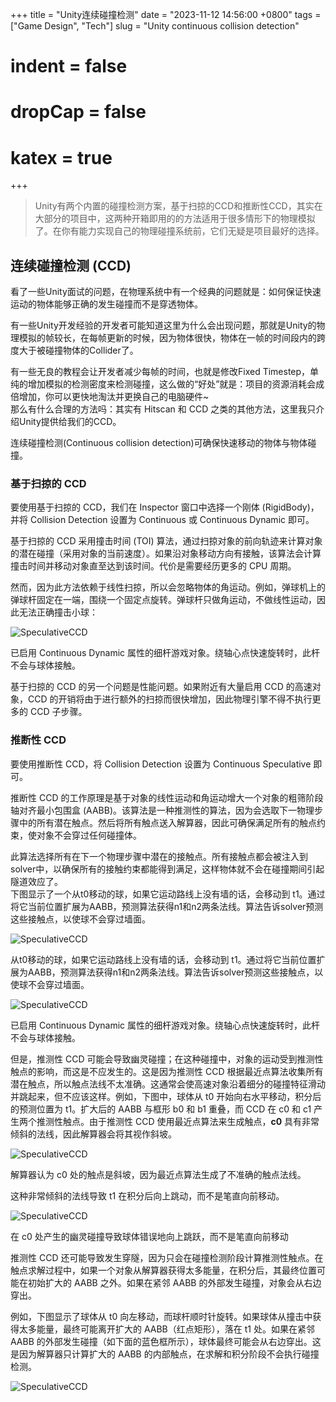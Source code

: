 +++
title = "Unity连续碰撞检测"
date = "2023-11-12 14:56:00 +0800"
tags = ["Game Design", "Tech"]
slug = "Unity continuous collision detection"
# indent = false
# dropCap = false
# katex = true
+++


> Unity有两个内置的碰撞检测方案，基于扫掠的CCD和推断性CCD，其实在大部分的项目中，这两种开箱即用的的方法适用于很多情形下的物理模拟了。在你有能力实现自己的物理碰撞系统前，它们无疑是项目最好的选择。


## 连续碰撞检测 (CCD)

看了一些Unity面试的问题，在物理系统中有一个经典的问题就是：如何保证快速运动的物体能够正确的发生碰撞而不是穿透物体。  

有一些Unity开发经验的开发者可能知道这里为什么会出现问题，那就是Unity的物理模拟的帧较长，在每帧更新的时候，因为物体很快，物体在一帧的时间段内的跨度大于被碰撞物体的Collider了。

有一些无良的教程会让开发者减少每帧的时间，也就是修改Fixed Timestep，单纯的增加模拟的检测密度来检测碰撞，这么做的“好处”就是：项目的资源消耗会成倍增加，你可以更快地淘汰并更换自己的电脑硬件~  
那么有什么合理的方法吗：其实有 Hitscan 和 CCD 之类的其他方法，这里我只介绍Unity提供给我们的CCD。

连续碰撞检测(Continuous collision detection)可确保快速移动的物体与物体碰撞。


### 基于扫掠的 CCD
要使用基于扫掠的 CCD，我们在 Inspector 窗口中选择一个刚体 (RigidBody)，并将 Collision Detection 设置为 Continuous 或 Continuous Dynamic 即可。

基于扫掠的 CCD 采用撞击时间 (TOI) 算法，通过扫掠对象的前向轨迹来计算对象的潜在碰撞（采用对象的当前速度）。如果沿对象移动方向有接触，该算法会计算撞击时间并移动对象直至达到该时间。代价是需要经历更多的 CPU 周期。

然而，因为此方法依赖于线性扫掠，所以会忽略物体的角运动。例如，弹球机上的弹球杆固定在一端，围绕一个固定点旋转。弹球杆只做角运动，不做线性运动，因此无法正确撞击小球：  

![SpeculativeCCD](/images/2023/SpeculativeCCD1.gif)

已启用 Continuous Dynamic 属性的细杆游戏对象。绕轴心点快速旋转时，此杆不会与球体接触。

基于扫掠的 CCD 的另一个问题是性能问题。如果附近有大量启用 CCD 的高速对象，CCD 的开销将由于进行额外的扫掠而很快增加，因此物理引擎不得不执行更多的 CCD 子步骤。

### 推断性 CCD
要使用推断性 CCD，将 Collision Detection 设置为 Continuous Speculative 即可。

推断性 CCD 的工作原理是基于对象的线性运动和角运动增大一个对象的粗筛阶段轴对齐最小包围盒 (AABB)。该算法是一种推测性的算法，因为会选取下一物理步骤中的所有潜在触点。然后将所有触点送入解算器，因此可确保满足所有的触点约束，使对象不会穿过任何碰撞体。

此算法选择所有在下一个物理步骤中潜在的接触点。所有接触点都会被注入到solver中，以确保所有的接触约束都能得到满足，这样物体就不会在碰撞期间引起隧道效应了。  
下图显示了一个从t0移动的球，如果它运动路线上没有墙的话，会移动到 t1。通过将它当前位置扩展为AABB，预测算法获得n1和n2两条法线。算法告诉solver预测这些接触点，以使球不会穿过墙面。

![SpeculativeCCD](/images/2023/SpeculativeCCD2.png)



从t0移动的球，如果它运动路线上没有墙的话，会移动到 t1。通过将它当前位置扩展为AABB，预测算法获得n1和n2两条法线。算法告诉solver预测这些接触点，以使球不会穿过墙面。



![SpeculativeCCD](/images/2023/SpeculativeCCD3.gif)

已启用 Continuous Dynamic 属性的细杆游戏对象。绕轴心点快速旋转时，此杆不会与球体接触。


但是，推测性 CCD 可能会导致幽灵碰撞；在这种碰撞中，对象的运动受到推测性触点的影响，而这是不应发生的。这是因为推测性 CCD 根据最近点算法收集所有潜在触点，所以触点法线不太准确。这通常会使高速对象沿着细分的碰撞特征滑动并跳起来，但不应该这样。例如，下图中，球体从 t0 开始向右水平移动，积分后的预测位置为 t1。扩大后的 AABB 与框形 b0 和 b1 重叠，而 CCD 在 c0 和 c1 产生两个推测性触点。由于推测性 CCD 使用最近点算法来生成触点，__c0__ 具有非常倾斜的法线，因此解算器会将其视作斜坡。

![SpeculativeCCD](/images/2023/SpeculativeCCD4.png)

解算器认为 c0 处的触点是斜坡，因为最近点算法生成了不准确的触点法线。

这种非常倾斜的法线导致 t1 在积分后向上跳动，而不是笔直向前移动。



![SpeculativeCCD](/images/2023/SpeculativeCCD5.gif)

在 c0 处产生的幽灵碰撞导致球体错误地向上跳跃，而不是笔直向前移动


推测性 CCD 还可能导致发生穿隧，因为只会在碰撞检测阶段计算推测性触点。在触点求解过程中，如果一个对象从解算器获得太多能量，在积分后，其最终位置可能在初始扩大的 AABB 之外。如果在紧邻 AABB 的外部发生碰撞，对象会从右边穿出。

例如，下图显示了球体从 t0 向左移动，而球杆顺时针旋转。如果球体从撞击中获得太多能量，最终可能离开扩大的 AABB（红点矩形），落在 t1 处。如果在紧邻 AABB 的外部发生碰撞（如下面的蓝色框所示），球体最终可能会从右边穿出。这是因为解算器只计算扩大的 AABB 的内部触点，在求解和积分阶段不会执行碰撞检测。

![SpeculativeCCD](/images/2023/SpeculativeCCD6.png)

